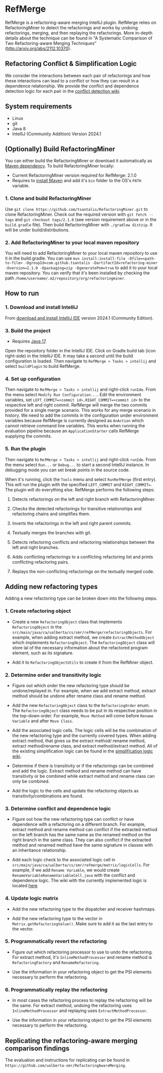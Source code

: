 # RefMerge

RefMerge is a refactoring-aware merging IntelliJ plugin. RefMerge relies on RefactoringMiner to detect the refactorings and works by undoing refactorings, merging, and then replaying the refactorings. More in-depth details about the technique can be found in "A Systematic Comparison of Two Refactoring-aware Merging Techniques" (http://arxiv.org/abs/2112.10370).

## Refactoring Conflict & Simplification Logic

We consider the interactions between each pair of refactorings and how these interactions can lead to a conflict or how they can result in a dependence relationship. We provide the conflict and dependence detection logic for each pair in the [conflict detection wiki](https://github.com/ualberta-smr/RefMerge/wiki/Conflict-&-Dependence-Logic). 

## System requirements
* Linux
* git
* Java 8
* IntelliJ (Community Addition) Version 2024.1

## (Optionally) Build RefactoringMiner

You can either build the RefactoringMiner or download it automatically as [Maven dependency](https://mvnrepository.com/artifact/com.github.tsantalis/refactoring-miner). To build RefactoringMiner locally:

- Current RefactoringMiner version required for RefMerge: 2.1.0
- Requires to [install Maven](https://maven.apache.org/download.cgi) and add it's `bin` folder to the OS's `PATH` variable.

### 1. Clone and build RefactoringMiner 
Use `git clone https://github.com/tsantalis/RefactoringMiner.git` to clone RefactoringMiner.
Check out the required version with `git fetch --tags` and `git checkout tags/2.1.0` (see version requirement above or in the `build.gradle` file).
Then build RefactoringMiner with `./gradlew distzip`.
It will be under build/distributions.

### 2. Add RefactoringMiner to your local maven repository
You will need to add RefactoringMiner to your local maven repository to use it in the build.gradle. 
You can use `mvn install:install-file -Dfile=<path-to-file> -DgroupId=com.github.tsantalis -DartifactId=refactoring-miner -Dversion=2.1.0 -Dpackaging=zip -DgeneratePom=true`
to add it to your local maven repository. You can verify that it's been installed by checking the path `/home/username/.m2/repository/org/refactoringminer`.

## How to run

### 1. Download and install IntelliJ
From [download and install IntelliJ IDE](https://www.jetbrains.com/de-de/idea/download/other.html) version 2024.1 (Community Edition).

### 3. Build the project

- Requires [Java 17](https://adoptium.net/de/temurin/releases/?version=17).

Open the repository folder in the IntelliJ IDE.
Click on Gradle build tab (icon right-side) in the IntelliJ IDE.
It may take a second until the build configuration is loaded.
Then navigate to `RefMerge > Tasks > intellij` and select `buildPlugin` to build RefMerge.

### 4. Set up configuration
Then navigate to `RefMerge > Tasks > intellij` and right-click `runIde`.
From the menu select `Modify Run Configuration...`.
Edit the environment variables, set `LEFT_COMMIT=<commit id>,RIGHT_COMMIT=<commit id>` to the respective left and right commit. 
RefMerge will merge the two commits provided for a single merge scenario. This works for any merge scenario in history. 
We need to add the commits in the configuration under environment variables because RefMerge is currently designed as `AnAction` which cannot retrieve command line variables. 
This works when running the evaluation pipeline because an `ApplicationStarter` calls RefMerge supplying the commits.

### 5. Run the plugin
Then navigate to `RefMerge > Tasks > intellij` and right-click `runIde`.
From the menu select `Run...` or `Debug...` to start a second IntelliJ instance.
In debugging mode you can set break points in the source code.

When it's running, click the `Tools` menu and select `RunRefMerge` (first entry). 
This will run the plugin with the specified `LEFT_COMMIT` and `RIGHT_COMMIT=`. 
The plugin will do everything else. 
RefMerge performs the following steps: 

1. Detects refactorings on the left and right branch with RefactoringMiner.

2. Checks the detected refactorings for transitive relationships and refactoring chains and simplifies them.

3. Inverts the refactorings in the left and right parent commits.

4. Textually merges the branches with git.

5. Detects refactoring conflicts and refactoring relationships between the left and right branches.

6. Adds conflicting refactorings to a conflicting refactoring list and prints conflicting refactoring pairs.

7. Replays the non-conflicting refactorings on the textually merged code. 


## Adding new refactoring types

Adding a new refactoring type can be broken down into the following steps. 

### 1. Create refactoring object

* Create a new `RefactoringObject` class that implements `RefactoringObject` in the `src/main/java/ca/ualberta/cs/smr/refMerge/refactoringObjects`. For example, when 
adding extract method, we create `ExtractMethodObject` which implements `RefactoringObject`. The `RefactoringObject` class will store lal of the necessary information about the refactored program element, such as its signature.

* Add it to `RefactoringObjectUtils` to create it from the RefMiner object.

### 2. Determine order and transitivity logic

* Figure out which order the new refactoring type should be undone/replayed in. For example, 
when we add extract method, extract method should be undone after rename class and 
rename method.

* Add the new `RefactoringObject` class to the `RefactoringOrder` enum. The `RefactoringObject` class needs to be put in its respective position in the top-down order. For example, `Move Method` will come before `Rename Variable` and after `Move Class`.

* Add the associated logic cells. The logic cells will be the combination of the new refactoring
type and the currently covered types. When adding extract method, that gives us the extract method/
rename method, extract method/rename class, and extract method/extract method. All of the existing simplification logic can be found in the [simplification logic wiki](https://github.com/ualberta-smr/RefMerge/wiki/Simplification-Logic).

* Determine if there is transitivity or if the refactorings can be combined and add the logic. 
Extract method and rename method can have transitivity or be combined while extract method
and rename class can only be combined. 

* Add the logic to the cells and update the refactoring objects as transitivity/combinations are
found.

### 3. Determine conflict and dependence logic

* Figure out how the new refactoring type can conflict or have dependence with a refactoring on
a different branch. For example, extract method and rename method can conflict if the extracted 
method on the left branch has the same name as the renamed method on the right branch in the same
class. They can also conflict if the extracted method and renamed method have the same signature
in classes with an inheritance relationship.

* Add each logic check to the associated logic cell in `src/main/java/ca/ualberta/cs/smr/refmerge/matrix/logicCells`. For example, if we add `Rename Variable`, 
we would create `RenameVariableRenameVariableCell.java` with the conflict and dependence logic. The wiki with the currently implemented logic is located [here](https://github.com/ualberta-smr/RefMerge/wiki/Conflict-&-Dependence-Logic) 

### 4. Update logic matrix 

* Add the new refactoring type to the dispatcher and receiver hashmaps. 

* Add the new refactoring type to the vector in `Matrix.getRefactoringValue()`. Make sure to add
it as the last entry to the vector.

### 5. Programmatically revert the refactoring

* Figure out which refactoring processor to use to undo the refactoring. For extract method, it's
`InlineMethodProcessor` and rename method is `RefactoringFactory` and `RenameRefactoring`.

* Use the information in your refactoring object to get the PSI elements necessary to perform
the refactoring.

### 6. Programmatically replay the refactoring

* In most cases the refactoring process to replay the refactoring will be the same. For extract
method, undoing the refactoring uses `InlineMethodProcessor` and replaying uses `ExtractMethodProcessor`.

* Use the information in your refactoring object to get the PSI elements necessary to perform
the refactoring.

## Replicating the refactoring-aware merging comparison findings

The evaluation and instructions for replicating can be found in 
`https://github.com/ualberta-smr/RefactoringAwareMerging`.

